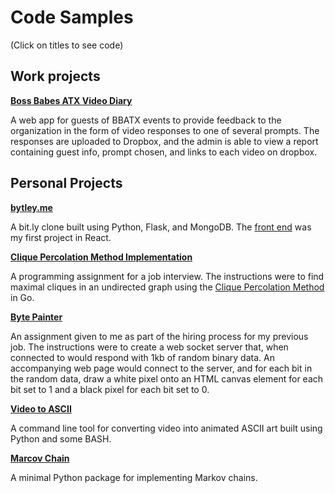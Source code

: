 # Code Samples
(Click on titles to see code)

## Work projects
**[Boss Babes ATX Video Diary](https://github.com/marcushaddon/bbatx-video-client)**

A web app for guests of BBATX events to provide feedback to the organization in the form of video responses to one of several prompts. The responses are uploaded to Dropbox, and the admin is able to view a report containing guest info, prompt chosen, and links to each video on dropbox. 


## Personal Projects
**[bytley.me](https://github.com/marcushaddon/bytely.me-backend)**

A bit.ly clone built using Python, Flask, and MongoDB. The [front end](https://github.com/marcushaddon/bytely.me-frontend) was my first project in React.

**[Clique Percolation Method Implementation](https://github.com/marcushaddon/go-clique-perc)**

A programming assignment for a job interview. The instructions were to find maximal cliques in an undirected graph using the [Clique Percolation Method](https://en.wikipedia.org/wiki/Clique_percolation_method) in Go.


**[Byte Painter](https://github.com/marcushaddon/byte-painter)**

An assignment given to me as part of the hiring process for my previous job. The instructions were to create a web socket server that, when connected to would respond with 1kb of random binary data. An accompanying web page would connect to the server, and for each bit in the random data, draw a white pixel onto an HTML canvas element for each bit set to 1 and a black pixel for each bit set to 0.


**[Video to ASCII](https://github.com/marcushaddon/ascii-art)**

A command line tool for converting video into animated ASCII art built using Python and some BASH.


**[Marcov Chain](https://github.com/marcushaddon/marcov-chain)**

A minimal Python package for implementing Markov chains.

